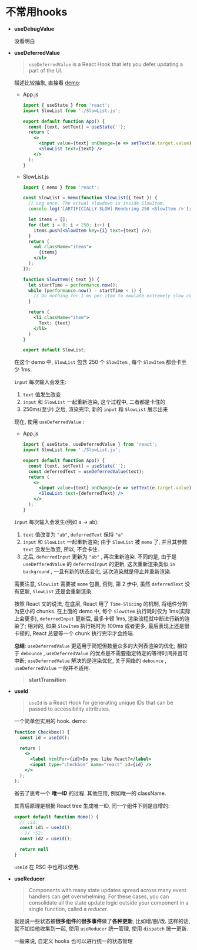 # 不常用hooks

- **useDebugValue**
    
    没看明白
    
- **useDeferredValue**
    
    > `useDeferredValue` is a React Hook that lets you defer updating a part of the UI.
    > 
    
    描述比较抽象, 直接看 [demo](https://react.dev/reference/react/useDeferredValue#deferring-re-rendering-for-a-part-of-the-ui):
    
    - App.js
        
        ```jsx
        import { useState } from 'react';
        import SlowList from './SlowList.js';
        
        export default function App() {
          const [text, setText] = useState('');
          return (
            <>
              <input value={text} onChange={e => setText(e.target.value)} />
              <SlowList text={text} />
            </>
          );
        }
        ```
        
    - SlowList.js
        
        ```jsx
        import { memo } from 'react';
        
        const SlowList = memo(function SlowList({ text }) {
          // Log once. The actual slowdown is inside SlowItem.
          console.log('[ARTIFICIALLY SLOW] Rendering 250 <SlowItem />');
        
          let items = [];
          for (let i = 0; i < 250; i++) {
            items.push(<SlowItem key={i} text={text} />);
          }
          return (
            <ul className="items">
              {items}
            </ul>
          );
        });
        
        function SlowItem({ text }) {
          let startTime = performance.now();
          while (performance.now() - startTime < 1) {
            // Do nothing for 1 ms per item to emulate extremely slow code
          }
        
          return (
            <li className="item">
              Text: {text}
            </li>
          )
        }
        
        export default SlowList;
        ```
        
    
    在这个 demo 中, `SlowList` 包含 250 个 `SlowItem` , 每个 `SlowItem` 都会卡至少 1ms.
    
    `input` 每次输入会发生:
    
    1. `text` 值发生改变
    2. `input` 和 `SlowList` 一起重新渲染, 这个过程中, 二者都是卡住的
    3. 250ms(至少) 之后, 渲染完毕, 新的 `input` 和 `SlowList` 展示出来
    
    现在, 使用 `useDeferredValue` :
    
    - App.js
        
        ```jsx
        import { useState, useDeferredValue } from 'react';
        import SlowList from './SlowList.js';
        
        export default function App() {
          const [text, setText] = useState('');
          const deferredText = useDeferredValue(text);
          return (
            <>
              <input value={text} onChange={e => setText(e.target.value)} />
              <SlowList text={deferredText} />
            </>
          );
        }
        ```
        
    
    `input` 每次输入会发生(例如 a → ab):
    
    1. `text` 值改变为 `"ab"`, `deferredText` 保持 `"a"`
    2. `input` 和 `SlowList` 一起重新渲染; 由于 `SlowList` 被 `memo` 了, 并且其参数 `text` 没发生改变, 所以, 不会卡住.
    3. 之后, `deferredInput` 更新为 `"ab"` , 再次重新渲染. 不同的是, 由于是 `useDefferedValue` 的  `deferredInput` 的更新, 这次重新渲染类似 `in background` , 一旦有新的状态变化, 这次渲染就是停止并重新渲染.
    
    需要注意, `SlowList` 需要被 `mome` 包裹, 否则, 第 2 步中, 虽然 `deferredText` 没有更新, `SlowList` 还是会重新渲染.
    
    按照 React 文的说法, 在底层, React 用了 `Time-Slicing` 的机制, 将组件分割为更小的 chunks. 在上面的 demo 中, 每个 `SlowItem` 执行耗时仅为 1ms(实际上会更多), `deferredInput` 更新后, 最多卡顿 1ms, 渲染流程就中断进行新的渲染了; 相对的, 如果 `SlowItem` 执行耗时为 100ms 或者更多, 最后表现上还是很卡顿的, React 总要等一个 chunk 执行完毕才会终端.
    
    **总结**: `useDeferredValue` 更适用于简短但数量众多的大列表渲染的优化; 相较于 `debounce` , `useDeferredValue` 的优点是不需要指定特定的等待时间并且可中断; `useDeferredValue` 解决的是渲染优化, 关于网络的 `debounce` , `useDeferredValue` 一般并不适用.
    
    > **startTransition**
    > 
    
- **useId**
    
    > `useId` is a React Hook for generating unique IDs that can be passed to accessibility attributes.
    > 
    
    一个简单但实用的 hook. demo: 
    
    ```jsx
    function Checkbox() {
      const id = useId();
    
      return (
        <>
          <label htmlFor={id}>Do you like React?</label>
          <input type="checkbox" name="react" id={id} />
        </>
      );
    );
    ```
    
    省去了思考一个 **唯一ID** 的过程. 其他应用, 例如唯一的 className.
    
    其背后原理是根据 React tree 生成唯一ID, 同一个组件下则是自增的:
    
    ```jsx
    export default function Home() {
      // :S1:
      const id1 = useId();
    	// :S2:
      const id2 = useId();
    
      return null
    }
    ```
    
    `useId` 在 RSC 中也可以使用.
    
- **useReducer**
    
    > Components with many state updates spread across many event handlers can get overwhelming. For these cases, you can consolidate all the state update logic outside your component in a single function, called a *reducer.*
    > 
    
    就是说一些状态被**很多组件**的**很多事件**做了**各种更新**, 比如增/删/改. 这样的话, 就不如给他收集到一起, 使用 `useReducer` 统一管理, 使用 `dispatch` 统一更新.
    
    一般来说, 自定义 hooks 也可以进行统一的状态管理